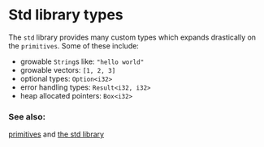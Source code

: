 # Std library types

The `std` library provides many custom types which expands drastically on
the `primitives`. Some of these include:

* growable `String`s like: `"hello world"`
* growable vectors: `[1, 2, 3]`
* optional types: `Option<i32>`
* error handling types: `Result<i32, i32>`
* heap allocated pointers: `Box<i32>`

### See also:

[primitives] and [the std library][std]

[primitives]: primitives.md
[std]: https://doc.rust-lang.org/std/
